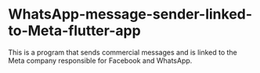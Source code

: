 # WhatsApp-message-sender-linked-to-Meta-flutter-app
This is a program that sends commercial messages and is linked to the Meta company responsible for Facebook and WhatsApp.
